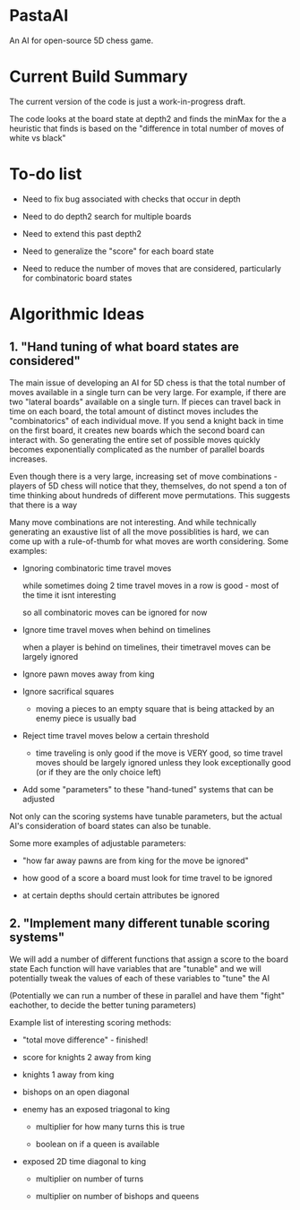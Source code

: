 # PastaAI
An AI for open-source 5D chess game.


# Current Build Summary

The current version of the code is just a work-in-progress draft.

The code looks at the board state at depth2 and finds the minMax for the a heuristic 
that finds is based on the "difference in total number of moves of white vs black"

# To-do list

* Need to fix bug associated with checks that occur in depth

* Need to do depth2 search for multiple boards

* Need to extend this past depth2

* Need to generalize the "score" for each board state

* Need to reduce the number of moves that are considered, particularly for combinatoric board states


# Algorithmic Ideas 
## 1. "Hand tuning of what board states are considered"

The main issue of developing an AI for 5D chess is that the total number of moves available in a single turn can be very large. For example, if there are two "lateral boards" available on a single turn. If pieces can travel back in time on each board, the total amount of distinct moves includes the "combinatorics" of each individual move. If you send a knight back in time on the first board, it creates new boards which the second board can interact with. So generating the entire set of possible moves quickly becomes exponentially complicated as the number of parallel boards increases. 

Even though there is a very large, increasing set of move combinations - players of 5D chess will notice that they, themselves, do not spend a ton of time thinking about hundreds of different move permutations. This suggests that there is a way  

Many move combinations are not interesting. And while technically generating an exaustive list of all the move possiblities is hard,
we can come up with a rule-of-thumb for what moves are worth considering. Some examples:

* Ignoring combinatoric time travel moves 

	while sometimes doing 2 time travel moves in a row is good - most of the time it isnt interesting	
	
	so all combinatoric moves can be ignored for now
	
* Ignore time travel moves when behind on timelines

	when a player is behind on timelines, their timetravel moves can be largely ignored 
	
* Ignore pawn moves away from king

* Ignore sacrifical squares

	* moving a pieces to an empty square that is being attacked by an enemy piece is usually bad
	
* Reject time travel moves below a certain threshold

	* time traveling is only good if the move is VERY good, so time travel moves should be largely ignored unless they look exceptionally good (or if they are the only choice left)
	
* Add some "parameters" to these "hand-tuned" systems that can be adjusted

Not only can the scoring systems have tunable parameters, but the actual AI's consideration of board states can also be tunable.
	
Some more examples of adjustable parameters:
	
*  "how far away pawns are from king for the move be ignored"

*  how good of a score a board must look for time travel to be ignored

*  at certain depths should certain attributes be ignored


## 2. "Implement many different tunable scoring systems"

We will add a number of different functions that assign a score to the board state
Each function will have variables that are "tunable" and we will potentially tweak
the values of each of these variables to "tune" the AI

(Potentially we can run a number of these in parallel and have them "fight" eachother,
 to decide the better tuning parameters)

Example list of interesting scoring methods:

* "total move difference"  - finished!

* score for knights 2 away from king

* knights 1 away from king

* bishops on an open diagonal

* enemy has an exposed triagonal to king 

	* multiplier for how many turns this is true

	* boolean on if a queen is available

* exposed 2D time diagonal to king

	* multiplier on number of turns

	* multiplier on number of bishops and queens
		
